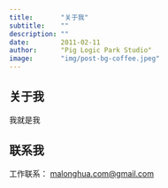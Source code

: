 ```yaml
---
title:       "关于我"
subtitle:    ""
description: ""
date:        2011-02-11
author:      "Pig Logic Park Studio"
image:       "img/post-bg-coffee.jpeg"
---
```

## 关于我
我就是我

## 联系我
工作联系： malonghua.com@gmail.com